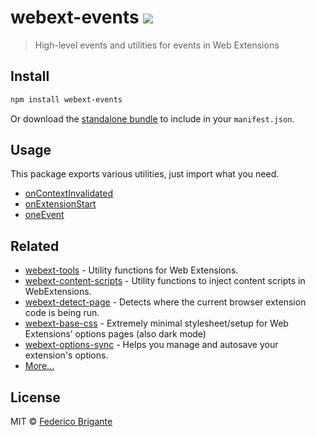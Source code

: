 # webext-events [![][badge-gzip]][link-bundlephobia]

[badge-gzip]: https://img.shields.io/bundlephobia/minzip/webext-events.svg?label=gzipped
[link-bundlephobia]: https://bundlephobia.com/result?p=webext-events

> High-level events and utilities for events in Web Extensions

## Install

```sh
npm install webext-events
```

Or download the [standalone bundle](https://bundle.fregante.com/?pkg=webext-events&name=webextEvents) to include in your `manifest.json`.

## Usage

This package exports various utilities, just import what you need.

- [onContextInvalidated](./source/on-context-invalidated.md)
- [onExtensionStart](./source/on-extension-start.md)
- [oneEvent](./source/one-event.md)

## Related

- [webext-tools](https://github.com/fregante/webext-tools) - Utility functions for Web Extensions.
- [webext-content-scripts](https://github.com/fregante/webext-content-scripts) - Utility functions to inject content scripts in WebExtensions.
- [webext-detect-page](https://github.com/fregante/webext-detect-page) - Detects where the current browser extension code is being run.
- [webext-base-css](https://github.com/fregante/webext-base-css) - Extremely minimal stylesheet/setup for Web Extensions’ options pages (also dark mode)
- [webext-options-sync](https://github.com/fregante/webext-options-sync) - Helps you manage and autosave your extension's options.
- [More…](https://github.com/fregante/webext-fun)

## License

MIT © [Federico Brigante](https://fregante.com)
